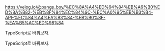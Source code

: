 <a>https://velog.io/@pangs_boy/%EC%8A%A4%ED%94%84%EB%A6%B0%ED%8A%B82-%EB%8F%84%EC%84%9C-%EC%A0%95%EB%B3%B4-API-%EC%84%A4%EA%B3%84-%EB%B0%8F-%EA%B5%AC%ED%98%84</a>

<p>TypeScript로 바꿔보자.</p>
<p>TypeScript로 바꿔보자.</p>
